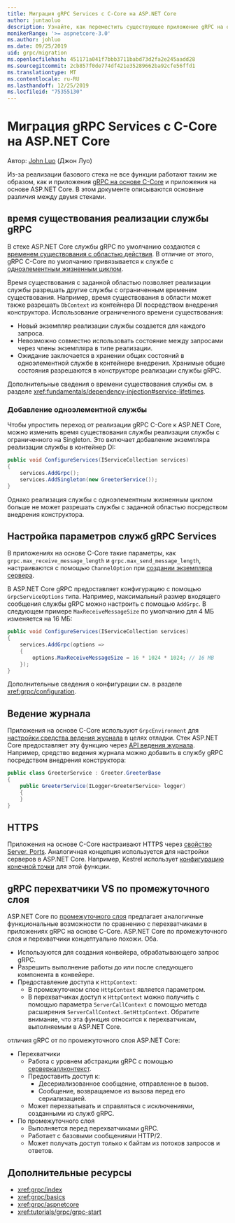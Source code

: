 ```yaml
---
title: Миграция gRPC Services с C-Core на ASP.NET Core
author: juntaoluo
description: Узнайте, как переместить существующее приложение gRPC на основе C-Core для выполнения на вершине стека ASP.NET Core.
monikerRange: '>= aspnetcore-3.0'
ms.author: johluo
ms.date: 09/25/2019
uid: grpc/migration
ms.openlocfilehash: 451171a041f7bbb3711babd73d2fa2e245aadd28
ms.sourcegitcommit: 2cb857f0de774df421e35289662ba92cfe56ffd1
ms.translationtype: MT
ms.contentlocale: ru-RU
ms.lasthandoff: 12/25/2019
ms.locfileid: "75355130"
---
```

# <a name="migrating-grpc-services-from-c-core-to-aspnet-core"></a>Миграция gRPC Services с C-Core на ASP.NET Core

Автор: [John Luo](https://github.com/juntaoluo) (Джон Луо)

Из-за реализации базового стека не все функции работают таким же образом, как и приложения [gRPC на основе C-Core](https://grpc.io/blog/grpc-stacks) и приложения на основе ASP.NET Core. В этом документе описываются основные различия между двумя стеками.

## <a name="grpc-service-implementation-lifetime"></a>время существования реализации службы gRPC

В стеке ASP.NET Core службы gRPC по умолчанию создаются с [временем существования с областью действия](xref:fundamentals/dependency-injection#service-lifetimes). В отличие от этого, gRPC C-Core по умолчанию привязывается к службе с [одноэлементным жизненным циклом](xref:fundamentals/dependency-injection#service-lifetimes).

Время существования с заданной областью позволяет реализации службы разрешать другие службы с ограниченным временем существования. Например, время существования в области может также разрешать `DbContext` из контейнера DI посредством внедрения конструктора. Использование ограниченного времени существования:

* Новый экземпляр реализации службы создается для каждого запроса.
* Невозможно совместно использовать состояние между запросами через члены экземпляра в типе реализации.
* Ожидание заключается в хранении общих состояний в одноэлементной службе в контейнере внедрения. Хранимые общие состояния разрешаются в конструкторе реализации службы gRPC.

Дополнительные сведения о времени существования службы см. в разделе <xref:fundamentals/dependency-injection#service-lifetimes>.

### <a name="add-a-singleton-service"></a>Добавление одноэлементной службы

Чтобы упростить переход от реализации gRPC C-Core к ASP.NET Core, можно изменить время существования службы реализации службы с ограниченного на Singleton. Это включает добавление экземпляра реализации службы в контейнер DI:

```csharp
public void ConfigureServices(IServiceCollection services)
{
    services.AddGrpc();
    services.AddSingleton(new GreeterService());
}
```

Однако реализация службы с одноэлементным жизненным циклом больше не может разрешать службы с заданной областью посредством внедрения конструктора.

## <a name="configure-grpc-services-options"></a>Настройка параметров служб gRPC Services

В приложениях на основе C-Core такие параметры, как `grpc.max_receive_message_length` и `grpc.max_send_message_length`, настраиваются с помощью `ChannelOption` при [создании экземпляра сервера](https://grpc.io/grpc/csharp/api/Grpc.Core.Server.html#Grpc_Core_Server__ctor_System_Collections_Generic_IEnumerable_Grpc_Core_ChannelOption__).

В ASP.NET Core gRPC предоставляет конфигурацию с помощью `GrpcServiceOptions` типа. Например, максимальный размер входящего сообщения службы gRPC можно настроить с помощью `AddGrpc`. В следующем примере `MaxReceiveMessageSize` по умолчанию для 4 МБ изменяется на 16 МБ:

```csharp
public void ConfigureServices(IServiceCollection services)
{
    services.AddGrpc(options =>
    {
        options.MaxReceiveMessageSize = 16 * 1024 * 1024; // 16 MB
    });
}
```

Дополнительные сведения о конфигурации см. в разделе <xref:grpc/configuration>.

## <a name="logging"></a>Ведение журнала

Приложения на основе C-Core используют `GrpcEnvironment` для [настройки средства ведения журнала](https://grpc.io/grpc/csharp/api/Grpc.Core.GrpcEnvironment.html?q=size#Grpc_Core_GrpcEnvironment_SetLogger_Grpc_Core_Logging_ILogger_) в целях отладки. Стек ASP.NET Core предоставляет эту функцию через [API ведения журнала](xref:fundamentals/logging/index). Например, средство ведения журнала можно добавить в службу gRPC посредством внедрения конструктора:

```csharp
public class GreeterService : Greeter.GreeterBase
{
    public GreeterService(ILogger<GreeterService> logger)
    {
    }
}
```

## <a name="https"></a>HTTPS

Приложения на основе C-Core настраивают HTTPS через [свойство Server. Ports](https://grpc.io/grpc/csharp/api/Grpc.Core.Server.html#Grpc_Core_Server_Ports). Аналогичная концепция используется для настройки серверов в ASP.NET Core. Например, Kestrel использует [конфигурацию конечной точки](xref:fundamentals/servers/kestrel#endpoint-configuration) для этой функции.

## <a name="grpc-interceptors-vs-middleware"></a>gRPC перехватчики VS по промежуточного слоя

ASP.NET Core по [промежуточного слоя](xref:fundamentals/middleware/index) предлагает аналогичные функциональные возможности по сравнению с перехватчиками в приложениях gRPC на основе C-Core. ASP.NET Core по промежуточного слоя и перехватчики концептуально похожи. Оба.

* Используются для создания конвейера, обрабатывающего запрос gRPC.
* Разрешить выполнение работы до или после следующего компонента в конвейере.
* Предоставление доступа к `HttpContext`:
  * В промежуточном слое `HttpContext` является параметром.
  * В перехватчиках доступ к `HttpContext` можно получить с помощью параметра `ServerCallContext` с помощью метода расширения `ServerCallContext.GetHttpContext`. Обратите внимание, что эта функция относится к перехватчикам, выполняемым в ASP.NET Core.

отличия gRPC от по промежуточного слоя ASP.NET Core:

* Перехватчики
  * Работа с уровнем абстракции gRPC с помощью [серверкаллконтекст](https://grpc.io/grpc/csharp/api/Grpc.Core.ServerCallContext.html).
  * Предоставить доступ к:
    * Десериализованное сообщение, отправленное в вызов.
    * Сообщение, возвращаемое из вызова перед его сериализацией.
  * Может перехватывать и справляться с исключениями, созданными из служб gRPC.
* По промежуточного слоя
  * Выполняется перед перехватчиками gRPC.
  * Работает с базовыми сообщениями HTTP/2.
  * Может получать доступ только к байтам из потоков запросов и ответов.

## <a name="additional-resources"></a>Дополнительные ресурсы

* <xref:grpc/index>
* <xref:grpc/basics>
* <xref:grpc/aspnetcore>
* <xref:tutorials/grpc/grpc-start>
